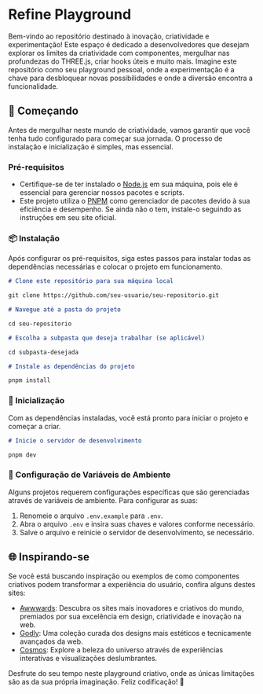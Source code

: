 # Refine Playground

Bem-vindo ao repositório destinado à inovação, criatividade e experimentação! Este espaço é dedicado a desenvolvedores que desejam explorar os limites da criatividade com componentes, mergulhar nas profundezas do THREE.js, criar hooks úteis e muito mais. Imagine este repositório como seu playground pessoal, onde a experimentação é a chave para desbloquear novas possibilidades e onde a diversão encontra a funcionalidade.

## 🚀 Começando

Antes de mergulhar neste mundo de criatividade, vamos garantir que você tenha tudo configurado para começar sua jornada. O processo de instalação e inicialização é simples, mas essencial.

### Pré-requisitos

- Certifique-se de ter instalado o [Node.js](https://nodejs.org/en/download/) em sua máquina, pois ele é essencial para gerenciar nossos pacotes e scripts.
- Este projeto utiliza o [PNPM](https://pnpm.io/installation) como gerenciador de pacotes devido à sua eficiência e desempenho. Se ainda não o tem, instale-o seguindo as instruções em seu site oficial.

### 📦 Instalação

Após configurar os pré-requisitos, siga estes passos para instalar todas as dependências necessárias e colocar o projeto em funcionamento.

```md
# Clone este repositório para sua máquina local

git clone https://github.com/seu-usuario/seu-repositorio.git

# Navegue até a pasta do projeto

cd seu-repositorio

# Escolha a subpasta que deseja trabalhar (se aplicável)

cd subpasta-desejada

# Instale as dependências do projeto

pnpm install
```

### 🚀 Inicialização

Com as dependências instaladas, você está pronto para iniciar o projeto e começar a criar.

```md
# Inicie o servidor de desenvolvimento

pnpm dev
```

### 🔑 Configuração de Variáveis de Ambiente

Alguns projetos requerem configurações específicas que são gerenciadas através de variáveis de ambiente. Para configurar as suas:

1. Renomeie o arquivo `.env.example` para `.env`.
2. Abra o arquivo `.env` e insira suas chaves e valores conforme necessário.
3. Salve o arquivo e reinicie o servidor de desenvolvimento, se necessário.

## 🌐 Inspirando-se

Se você está buscando inspiração ou exemplos de como componentes criativos podem transformar a experiência do usuário, confira alguns destes sites:

- [Awwwards](https://www.awwwards.com): Descubra os sites mais inovadores e criativos do mundo, premiados por sua excelência em design, criatividade e inovação na web.
- [Godly](https://godly.website): Uma coleção curada dos designs mais estéticos e tecnicamente avançados da web.
- [Cosmos](https://cosmos.com): Explore a beleza do universo através de experiências interativas e visualizações deslumbrantes.

Desfrute do seu tempo neste playground criativo, onde as únicas limitações são as da sua própria imaginação. Feliz codificação! 🚀
